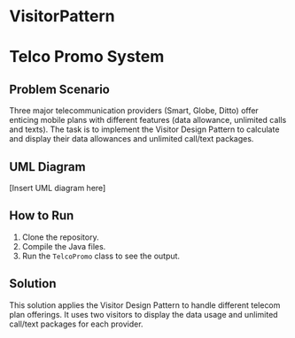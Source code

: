 # VisitorPattern
# Telco Promo System

## Problem Scenario

Three major telecommunication providers (Smart, Globe, Ditto) offer enticing mobile plans with different features (data allowance, unlimited calls and texts). The task is to implement the Visitor Design Pattern to calculate and display their data allowances and unlimited call/text packages.

## UML Diagram

[Insert UML diagram here]

## How to Run

1. Clone the repository.
2. Compile the Java files.
3. Run the `TelcoPromo` class to see the output.

## Solution

This solution applies the Visitor Design Pattern to handle different telecom plan offerings. It uses two visitors to display the data usage and unlimited call/text packages for each provider.
